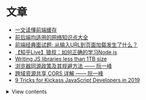 # 文章

- [一文读懂前端缓存](https://mp.weixin.qq.com/s/e42vFNPPxt7zcd1N0Li7pg)
- [前后端均适用的网络知识点大全](https://mp.weixin.qq.com/s/uF3bJrjGbGCAzCuCWk18BA)
- [前端经典面试题: 从输入URL到页面加载发生了什么？](https://segmentfault.com/a/1190000006879700)
- [【知乎Live】狼叔：如何正确的学习Node.js](https://i5ting.github.io/How-to-learn-node-correctly/#1090602)
- [Writing JS libraries less than 1TB size](https://medium.com/@kelin2025/writing-js-libraries-less-than-1tb-size-6342da0c006a)
- [浏览器同源政策及其规避方法 —— 阮一峰](http://www.ruanyifeng.com/blog/2016/04/same-origin-policy.html)
- [跨域资源共享 CORS 详解 —— 阮一峰](http://www.ruanyifeng.com/blog/2016/04/cors.html)
- [9 Tricks for Kickass JavaScript Developers in 2019](https://levelup.gitconnected.com/9-tricks-for-kickass-javascript-developers-in-2019-eb01dd3def2a)

<details>
<summary>View contents</summary>

* [`ary`](#ary)
* [`call`](#call)
* [`collectInto`](#collectinto)

</details>
